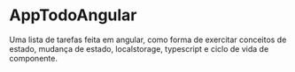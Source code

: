 # AppTodoAngular

Uma lista de tarefas feita em angular, como forma de exercitar conceitos de estado, mudança de estado, localstorage, typescript e ciclo de vida de componente.
